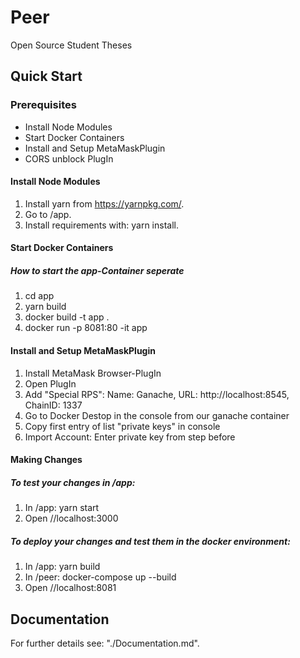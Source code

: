 # Peer
Open Source Student Theses

## Quick Start

### Prerequisites
- Install Node Modules
- Start Docker Containers
- Install and Setup MetaMaskPlugin
- CORS unblock PlugIn

#### Install Node Modules
1. Install yarn from https://yarnpkg.com/.
2. Go to /app.
3. Install requirements with: yarn install.

#### Start Docker Containers
##### How to start the app-Container seperate
1. cd app
2. yarn build
3. docker build -t app .
4. docker run -p 8081:80 -it app

#### Install and Setup MetaMaskPlugin
1. Install MetaMask Browser-PlugIn
2. Open PlugIn
3. Add "Special RPS": Name: Ganache, URL: http://localhost:8545, ChainID: 1337
4. Go to Docker Destop in the console from our ganache container
5. Copy first entry of list "private keys" in console 
6. Import Account: Enter private key from step before

#### Making Changes
##### To test your changes in /app:
1. In /app: yarn start
2. Open //localhost:3000
##### To deploy your changes and test them in the docker environment:
1. In /app: yarn build
2. In /peer: docker-compose up --build
3. Open //localhost:8081
## Documentation
For further details see: "./Documentation.md".


